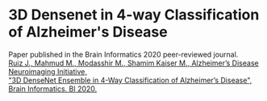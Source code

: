 # 3D Densenet in 4-way Classification of Alzheimer's Disease

Paper published in the Brain Informatics 2020 peer-reviewed journal.
<br/>
[
Ruiz J., Mahmud M., Modasshir M., Shamim Kaiser M., Alzheimer’s Disease Neuroimaging Initiative, <br/>
"3D DenseNet Ensemble in 4-Way Classification of Alzheimer’s Disease", <br/>
 Brain Informatics. BI 2020. 
](https://doi.org/10.1007/978-3-030-59277-6_8)
